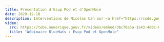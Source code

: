 ```yaml
---
title: Présentation d'Esup Pod et d'OpenMole
date: 2020-12-18
description: Interventions de Nicolas Can sur <a href="https://code.gouv.fr/sill/detail?name=Esup-Pod" target="_blank">Esup Pod</a> et de Mathieu Leclaire sur le projet et la communauté <a href="https://github.com/openmole" target="_blank">OpenMole</a>
video:
  src: https://tube.numerique.gouv.fr/videos/embed/3bc76a5a-1a43-4d0c-8dd5-610ae44325f7
  title: "Wébinaire BlueHats : Esup Pod et OpenMole"
---
```


